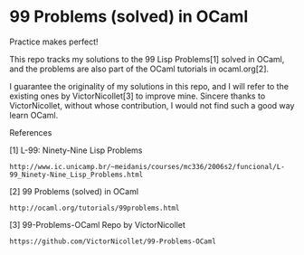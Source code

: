 99 Problems (solved) in OCaml
============================

Practice makes perfect!

This repo tracks my solutions to the 99 Lisp Problems[1] solved in OCaml, and the problems are also part of the OCaml tutorials in ocaml.org[2]. 

I guarantee the originality of my solutions in this repo, and I will refer to the existing ones by VictorNicollet[3] to improve mine. Sincere thanks to VictorNicollet, without whose contribution, I would not find such a good way learn OCaml.


References

[1] L-99: Ninety-Nine Lisp Problems

    http://www.ic.unicamp.br/~meidanis/courses/mc336/2006s2/funcional/L-99_Ninety-Nine_Lisp_Problems.html

[2] 99 Problems (solved) in OCaml

    http://ocaml.org/tutorials/99problems.html

[3] 99-Problems-OCaml Repo by VictorNicollet

    https://github.com/VictorNicollet/99-Problems-OCaml
